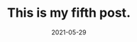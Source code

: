 ---
title: This is my fifth post.
description: This is a post on My Blog about agile frameworks.
date: 2021-05-29
tags:
  - another tag
layout: layouts/post.njk
---